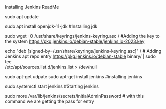 Installing Jenkins ReadMe

sudo apt update

sudo apt install openjdk-11-jdk  #Installing jdk

 
  sudo wget -O /usr/share/keyrings/jenkins-keyring.asc \       #Adding the key to the system
    https://pkg.jenkins.io/debian-stable/jenkins.io-2023.key 


	    
  echo "deb [signed-by=/usr/share/keyrings/jenkins-keyring.asc]" \	# Adding Jenkins apt repo entry
    https://pkg.jenkins.io/debian-stable binary/ | sudo tee \
    /etc/apt/sources.list.d/jenkins.list > /dev/null
										  
sudo apt-get udpate
sudo apt-get install jenkins  #installing jenkins

sudo systemctl start jenkins #Starting jenkins

 sudo more /var/lib/jenkins/secrets/initialAdminPassword   # with this command we are getting the pass for entry
